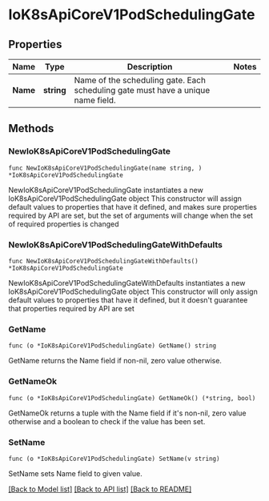# IoK8sApiCoreV1PodSchedulingGate

## Properties

Name | Type | Description | Notes
------------ | ------------- | ------------- | -------------
**Name** | **string** | Name of the scheduling gate. Each scheduling gate must have a unique name field. | 

## Methods

### NewIoK8sApiCoreV1PodSchedulingGate

`func NewIoK8sApiCoreV1PodSchedulingGate(name string, ) *IoK8sApiCoreV1PodSchedulingGate`

NewIoK8sApiCoreV1PodSchedulingGate instantiates a new IoK8sApiCoreV1PodSchedulingGate object
This constructor will assign default values to properties that have it defined,
and makes sure properties required by API are set, but the set of arguments
will change when the set of required properties is changed

### NewIoK8sApiCoreV1PodSchedulingGateWithDefaults

`func NewIoK8sApiCoreV1PodSchedulingGateWithDefaults() *IoK8sApiCoreV1PodSchedulingGate`

NewIoK8sApiCoreV1PodSchedulingGateWithDefaults instantiates a new IoK8sApiCoreV1PodSchedulingGate object
This constructor will only assign default values to properties that have it defined,
but it doesn't guarantee that properties required by API are set

### GetName

`func (o *IoK8sApiCoreV1PodSchedulingGate) GetName() string`

GetName returns the Name field if non-nil, zero value otherwise.

### GetNameOk

`func (o *IoK8sApiCoreV1PodSchedulingGate) GetNameOk() (*string, bool)`

GetNameOk returns a tuple with the Name field if it's non-nil, zero value otherwise
and a boolean to check if the value has been set.

### SetName

`func (o *IoK8sApiCoreV1PodSchedulingGate) SetName(v string)`

SetName sets Name field to given value.



[[Back to Model list]](../README.md#documentation-for-models) [[Back to API list]](../README.md#documentation-for-api-endpoints) [[Back to README]](../README.md)


